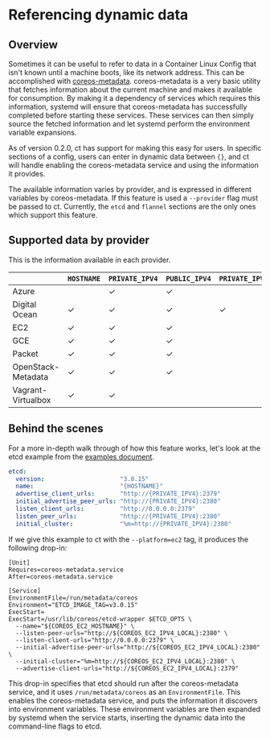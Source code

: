# Referencing dynamic data

## Overview

Sometimes it can be useful to refer to data in a Container Linux Config that isn't known until a machine boots, like its network address. This can be accomplished with [coreos-metadata][coreos-metadata]. coreos-metadata is a very basic utility that fetches information about the current machine and makes it available for consumption. By making it a dependency of services which requires this information, systemd will ensure that coreos-metadata has successfully completed before starting these services. These services can then simply source the fetched information and let systemd perform the environment variable expansions.

As of version 0.2.0, ct has support for making this easy for users. In specific sections of a config, users can enter in dynamic data between `{}`, and ct will handle enabling the coreos-metadata service and using the information it provides.

The available information varies by provider, and is expressed in different variables by coreos-metadata. If this feature is used a `--provider` flag must be passed to ct. Currently, the `etcd` and `flannel` sections are the only ones which support this feature.

[coreos-metadata]: https://github.com/coreos/coreos-metadata/

## Supported data by provider

This is the information available in each provider.

|                    | `HOSTNAME` | `PRIVATE_IPV4` | `PUBLIC_IPV4` | `PRIVATE_IPV6` | `PUBLIC_IPV6` |
|--------------------|------------|----------------|---------------|----------------|---------------|
| Azure              |            | ✓              | ✓             |                |               |
| Digital Ocean      | ✓          | ✓              | ✓             | ✓              | ✓             |
| EC2                | ✓          | ✓              | ✓             |                |               |
| GCE                | ✓          | ✓              | ✓             |                |               |
| Packet             | ✓          | ✓              | ✓             |                | ✓             |
| OpenStack-Metadata | ✓          | ✓              | ✓             |                |               |
| Vagrant-Virtualbox | ✓          | ✓              |               |                |               |

## Behind the scenes

For a more in-depth walk through of how this feature works, let's look at the etcd example from the [examples document][examples].

```yaml
etcd:
  version:                     "3.0.15"
  name:                        "{HOSTNAME}"
  advertise_client_urls:       "http://{PRIVATE_IPV4}:2379"
  initial_advertise_peer_urls: "http://{PRIVATE_IPV4}:2380"
  listen_client_urls:          "http://0.0.0.0:2379"
  listen_peer_urls:            "http://{PRIVATE_IPV4}:2380"
  initial_cluster:             "%m=http://{PRIVATE_IPV4}:2380"
```

If we give this example to ct with the `--platform=ec2` tag, it produces the following drop-in:

```
[Unit]
Requires=coreos-metadata.service
After=coreos-metadata.service

[Service]
EnvironmentFile=/run/metadata/coreos
Environment="ETCD_IMAGE_TAG=v3.0.15"
ExecStart=
ExecStart=/usr/lib/coreos/etcd-wrapper $ETCD_OPTS \
  --name="${COREOS_EC2_HOSTNAME}" \
  --listen-peer-urls="http://${COREOS_EC2_IPV4_LOCAL}:2380" \
  --listen-client-urls="http://0.0.0.0:2379" \
  --initial-advertise-peer-urls="http://${COREOS_EC2_IPV4_LOCAL}:2380" \
  --initial-cluster="%m=http://${COREOS_EC2_IPV4_LOCAL}:2380" \
  --advertise-client-urls="http://${COREOS_EC2_IPV4_LOCAL}:2379"
```

This drop-in specifies that etcd should run after the coreos-metadata service, and it uses `/run/metadata/coreos` as an `EnvironmentFile`. This enables the coreos-metadata service, and puts the information it discovers into environment variables. These environment variables are then expanded by systemd when the service starts, inserting the dynamic data into the command-line flags to etcd.

[examples]: examples.md
